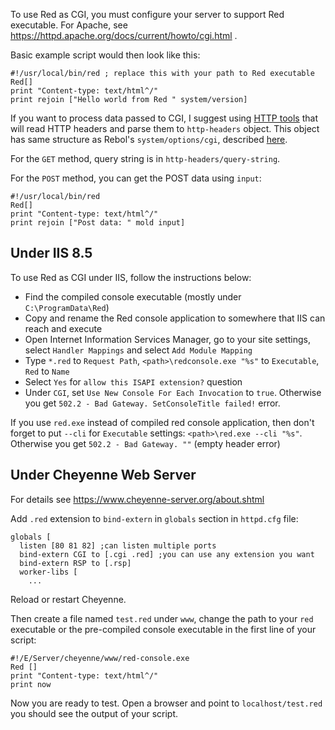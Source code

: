 To use Red as CGI, you must configure your server to support Red executable. For Apache, see https://httpd.apache.org/docs/current/howto/cgi.html .

Basic example script would then look like this:
```red
#!/usr/local/bin/red ; replace this with your path to Red executable
Red[]
print "Content-type: text/html^/"
print rejoin ["Hello world from Red " system/version]
```

If you want to process data passed to CGI, I suggest using [HTTP tools](https://github.com/rebolek/red-tools/blob/master/http-tools.red) that will read HTTP headers and parse them to `http-headers` object. This object has same structure as Rebol's `system/options/cgi`, described [here](http://www.rebol.com/docs/cgi2.html#section-6).

For the `GET` method, query string is in `http-headers/query-string`.

For the `POST` method, you can get the POST data using `input`:

```red
#!/usr/local/bin/red
Red[]
print "Content-type: text/html^/"
print rejoin ["Post data: " mold input]
```

## Under IIS 8.5

To use Red as CGI under IIS, follow the instructions below:

* Find the compiled console executable (mostly under `C:\ProgramData\Red`)
* Copy and rename the Red console application to somewhere that IIS can reach and execute
* Open Internet Information Services Manager, go to your site settings, select `Handler Mappings` and select `Add Module Mapping`
* Type `*.red` to `Request Path`, `<path>\redconsole.exe "%s"` to `Executable`, `Red` to `Name`
* Select `Yes` for `allow this ISAPI extension?` question
* Under `CGI`, set `Use New Console For Each Invocation` to `true`. Otherwise you get `502.2 - Bad Gateway. SetConsoleTitle failed!` error.

If you use `red.exe` instead of compiled red console application, then don't forget to put `--cli` for `Executable` settings: `<path>\red.exe --cli "%s"`. Otherwise you get `502.2 - Bad Gateway. ""` (empty header error)

## Under Cheyenne Web Server

For details see https://www.cheyenne-server.org/about.shtml

Add `.red` extension to `bind-extern` in `globals` section in `httpd.cfg` file:

```red
globals [
  listen [80 81 82] ;can listen multiple ports
  bind-extern CGI to [.cgi .red] ;you can use any extension you want
  bind-extern RSP to [.rsp]
  worker-libs [
    ...
```

Reload or restart Cheyenne.

Then create a file named `test.red` under `www`, change the path to your `red` executable or the pre-compiled console executable in the first line of your script:

```red
#!/E/Server/cheyenne/www/red-console.exe
Red []
print "Content-type: text/html^/"
print now
```

Now you are ready to test. Open a browser and point to `localhost/test.red` you should see the output of your script.